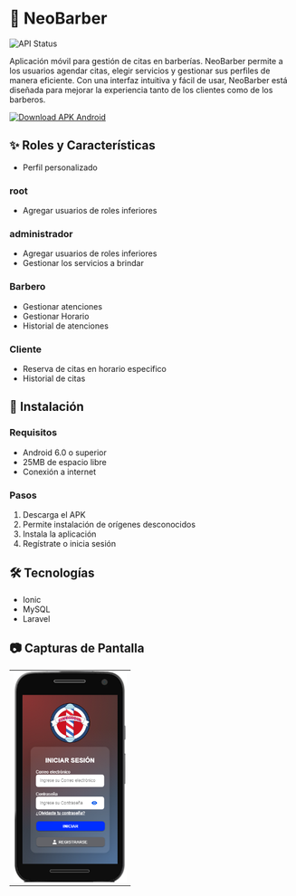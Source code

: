 # 📱 NeoBarber

![API Status](https://img.shields.io/website?down_color=red&down_message=offline&up_color=green&up_message=online&url=https://barberia1.mandanga.co/public/api/&label=API%20NeoBarber)

Aplicación móvil para gestión de citas en barberías. NeoBarber permite a los usuarios agendar citas, elegir servicios y gestionar sus perfiles de manera eficiente. Con una interfaz intuitiva y fácil de usar, NeoBarber está diseñada para mejorar la experiencia tanto de los clientes como de los barberos.

[![Download APK Android](https://img.shields.io/badge/Descargar-APK-blue.svg?logo=android)](https://og4j3a.by.files.1drv.com/y4my3PbCG6rvXbbO5_xgKgo3YPR7qU6kArSUYrl7yufIEKAaeIb4ov5I5brKC6602zuDyaLlCnSgfyESvQHW6O4L6tdDuLCMPV-i5iIlKboAvzP3Sz0545yExd0Ks5BTa_7OZrQmzE5iyb0t5hlLT6qELlQDpXXgehAcH8AFrSCnYn9hvcO0HufaYoPUn-KsqblTrVaFTZUjeO78QYJG9bJfCRhmRPLFZ5BSzo6tnYTm-0?AVOverride=1)

## ✨ Roles y Características
- Perfil personalizado

### root
- Agregar usuarios de roles inferiores
### administrador
- Agregar usuarios de roles inferiores
- Gestionar los servicios a brindar
### Barbero
- Gestionar atenciones
- Gestionar Horario
- Historial de atenciones
### Cliente
- Reserva de citas en horario especifico
- Historial de citas

## 🚀 Instalación

### Requisitos
- Android 6.0 o superior
- 25MB de espacio libre
- Conexión a internet

### Pasos
1. Descarga el APK
2. Permite instalación de orígenes desconocidos
3. Instala la aplicación
4. Regístrate o inicia sesión

## 🛠️ Tecnologías

- Ionic 
- MySQL
- Laravel

## 📷 Capturas de Pantalla

<table>
 <tr>
   <td><img src="resources/neo-barber/image.png" width="200"/></td>
   <!-- <td><img src="screenshots/home.jpg" width="200"/></td> -->
   <!-- <td><img src="screenshots/profile.jpg" width="200"/></td> -->
 </tr>
</table>
